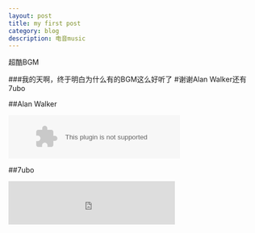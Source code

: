 ```yaml
---
layout: post
title: my first post
category: blog
description: 电音music
---
```

超酷BGM 

###我的天啊，终于明白为什么有的BGM这么好听了
#谢谢Alan Walker还有7ubo

##Alan Walker

<embed src="http://music.163.com/style/swf/widget.swf?sid=30064263&type=2&auto=1&width=320&height=66" width="340" height="86"  allowNetworking="all"></embed>

##7ubo

<iframe frameborder="no" border="0" marginwidth="0" marginheight="0" width=330 height=86 src="http://music.163.com/outchain/player?type=2&id=29797443&auto=1&height=66"></iframe>




